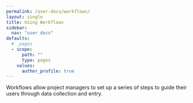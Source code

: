 ```yaml
---
permalink: /user-docs/workflows/
layout: single
title: Using Workflows
sidebar:
  nav: "user docs"
defaults:
  # _pages
  - scope:
      path: ""
      type: pages
    values:
      author_profile: true
---
```

Workflows allow project managers to set up a series of steps to guide their users through data collection and entry.
